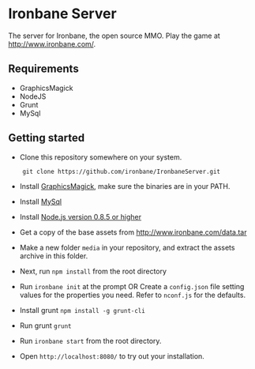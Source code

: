 Ironbane Server
============================================

The server for Ironbane, the open source MMO.
Play the game at <http://www.ironbane.com/>.

## Requirements
* GraphicsMagick
* NodeJS
* Grunt
* MySql

## Getting started

* Clone this repository somewhere on your system.

```
    git clone https://github.com/ironbane/IronbaneServer.git
```

* Install [GraphicsMagick](http://www.graphicsmagick.org/), make sure the binaries are in your PATH.

* Install [MySql](http://dev.mysql.com/downloads/mysql/)

* Install [Node.js version 0.8.5 or higher](http://nodejs.org/download/)

* Get a copy of the base assets from http://www.ironbane.com/data.tar

* Make a new folder ```media``` in your repository, and extract the assets archive in this folder.

* Next, run ```npm install``` from the root directory

* Run ```ironbane init``` at the prompt OR Create a ```config.json``` file setting values for the properties you need. Refer to ```nconf.js``` for the defaults.

* Install grunt ``` npm install -g grunt-cli ```

* Run grunt ```grunt```

* Run ```ironbane start``` from the root directory.

* Open ```http://localhost:8080/``` to try out your installation.
